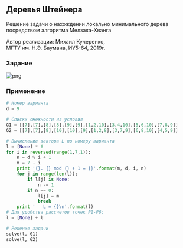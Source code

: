 ## Деревья Штейнера

Решение задачи о нахождении локально минимального дерева посредством алгоритма Мелзака-Хванга

Автор реализации: Михаил Кучеренко,  
МГТУ им. Н.Э. Баумана, ИУ5-64, 2019г.

### Задание

![png](https://s247myt.storage.yandex.net/rdisk/637ea33f18fc1e5a52cdd0b780e47b87f7c9a266336662ce747a5a5347fed0c6/5cf48006/HDMHEPhyzZhO2v3_qfpXyt_GxZl5IQOoCB48DGXivWPy4jOI94EvBVpmaPrlI5mlQMbRITHgCTOg-s6yDBUwsA==?uid=0&filename=%D0%A1%D0%BD%D0%B8%D0%BC%D0%BE%D0%BA%20%D1%8D%D0%BA%D1%80%D0%B0%D0%BD%D0%B0%202019-06-03%20%D0%B2%201.02.36.png&disposition=inline&hash=&limit=0&content_type=image%2Fpng&fsize=320991&hid=e3fd287000424dca22aaf8fc90369427&media_type=image&tknv=v2&etag=8e4503283f986f9ad1166b5ea6fc1782&rtoken=Tm48EaYHnqaR&force_default=no&ycrid=na-b1e63759b640a0c0e3a788bafa0dee4c-downloader23h&ts=58a61c67b8d80&s=eeb1075a5771a3981270a8c73cdcf5bc5ab5668e86f6d2335746af49f30a707d&pb=U2FsdGVkX19T8Z84jQQoPL0ap7b4W3dASSyVL9c-ID9d9I-13tdO1mfUtX8H0DrwKnD32zbGhd7FRqBqTAzttsf3qCEX1vhDIU-NkyJVsUs)


### Применение

```python
# Номер варианта
d = 9

# Списки смежности из условия
G1 = [[7],[7],[8],[8],[9],[9],[1,2,10],[3,4,10],[5,6,10],[7,8,9]]
G2 = [[7],[7],[8],[10],[10],[9],[1,2,8],[3,7,9],[6,8,10],[4,5,9]]

# Вычисление вектора L по номеру варианта
l = [None] * 6
for i in reversed(range(1,7,1)):
    n = d % i + 1
    m = 7 - i
    print '{}. {} mod {} + 1 = {}'.format(m, d, i, n)
    for j in range(len(l)):
        if l[j] is None:
            n -= 1
        if n == 0:
            l[j] = m
            break
    print '   L = {}\n'.format(l)
# Для удобства рассчетов точек P1-P6:
l = [None] + l

# Решение задачи
solve(l, G1)
solve(l, G2)
```
